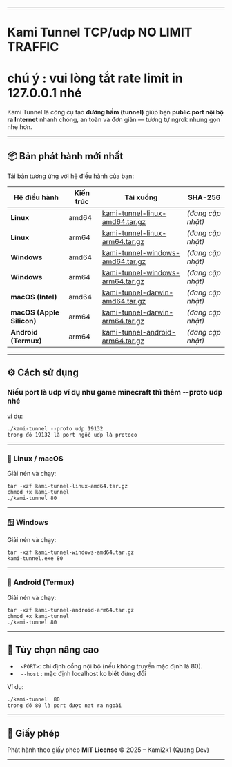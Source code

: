 
---

#  Kami Tunnel TCP/udp NO LIMIT TRAFFIC 

#  chú ý : vui lòng tắt rate limit in 127.0.0.1 nhé 

Kami Tunnel là công cụ tạo **đường hầm (tunnel)** giúp bạn **public port nội bộ ra Internet** nhanh chóng, an toàn và đơn giản — tương tự ngrok nhưng gọn nhẹ hơn.

---

## 📦 Bản phát hành mới nhất

Tải bản tương ứng với hệ điều hành của bạn:

| Hệ điều hành              | Kiến trúc | Tải xuống                                                                                                                       | SHA-256           |
| ------------------------- | --------- | ------------------------------------------------------------------------------------------------------------------------------- | ----------------- |
| **Linux**                 | amd64     | [kami-tunnel-linux-amd64.tar.gz](https://github.com/kami2k1/tunnel/releases/latest/download/kami-tunnel-linux-amd64.tar.gz)     | *(đang cập nhật)* |
| **Linux**                 | arm64     | [kami-tunnel-linux-arm64.tar.gz](https://github.com/kami2k1/tunnel/releases/latest/download/kami-tunnel-linux-arm64.tar.gz)     | *(đang cập nhật)* |
| **Windows**               | amd64     | [kami-tunnel-windows-amd64.tar.gz](https://github.com/kami2k1/tunnel/releases/latest/download/kami-tunnel-windows-amd64.tar.gz) | *(đang cập nhật)* |
| **Windows**               | arm64     | [kami-tunnel-windows-arm64.tar.gz](https://github.com/kami2k1/tunnel/releases/latest/download/kami-tunnel-windows-arm64.tar.gz) | *(đang cập nhật)* |
| **macOS (Intel)**         | amd64     | [kami-tunnel-darwin-amd64.tar.gz](https://github.com/kami2k1/tunnel/releases/latest/download/kami-tunnel-darwin-amd64.tar.gz)   | *(đang cập nhật)* |
| **macOS (Apple Silicon)** | arm64     | [kami-tunnel-darwin-arm64.tar.gz](https://github.com/kami2k1/tunnel/releases/latest/download/kami-tunnel-darwin-arm64.tar.gz)   | *(đang cập nhật)* |
| **Android (Termux)**      | arm64     | [kami-tunnel-android-arm64.tar.gz](https://github.com/kami2k1/tunnel/releases/latest/download/kami-tunnel-android-arm64.tar.gz) | *(đang cập nhật)* |

---

## ⚙️ Cách sử dụng
###  Niếu port là udp ví dụ như game minecraft  thì thêm --proto udp nhé 


ví dụ:

```
./kami-tunnel --proto udp 19132
trong đó 19132 là port ngốc udp là protoco 
```

---
### 🐧 Linux / macOS

Giải nén và chạy:

```
tar -xzf kami-tunnel-linux-amd64.tar.gz
chmod +x kami-tunnel
./kami-tunnel 80
```

---

### 🪟 Windows

Giải nén và chạy:

```
tar -xzf kami-tunnel-windows-amd64.tar.gz
kami-tunnel.exe 80
```

---

### 📱 Android (Termux)

Giải nén và chạy:

```
tar -xzf kami-tunnel-android-arm64.tar.gz
chmod +x kami-tunnel
./kami-tunnel 80
```

---

## 🔐 Tùy chọn nâng cao

* ` <PORT>`: chỉ định cổng nội bộ (nếu không truyền mặc định là 80).
* ` --host` : mặc định  localhost ko biết đừng đổi 


Ví dụ:

```
./kami-tunnel  80 
trong đó 80 là port được nat ra ngoài 
```

---

## 📜 Giấy phép

Phát hành theo giấy phép **MIT License**
© 2025 – Kami2k1 (Quang Dev)

---